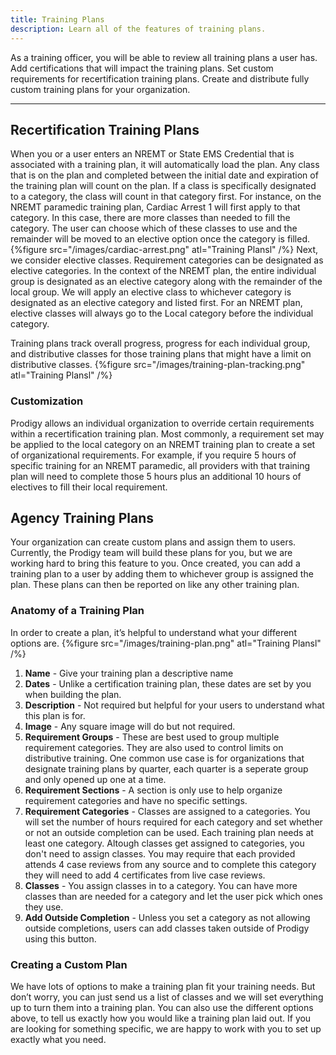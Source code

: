 ```yaml
---
title: Training Plans
description: Learn all of the features of training plans.
---
```


As a training officer, you will be able to review all training plans a user has. Add certifications that will impact the training plans. Set custom requirements for recertification training plans. Create and distribute fully custom training plans for your organization.

---

## Recertification Training Plans
When you or a user enters an NREMT or State EMS Credential that is associated with a training plan, it will automatically load the plan. Any class that is on the plan and completed between the initial date and expiration of the training plan will count on the plan. If a class is specifically designated to a category, the class will count in that category first. For instance, on the NREMT paramedic training plan, Cardiac Arrest 1 will first apply to that category. In this case, there are more classes than needed to fill the category. The user can choose which of these classes to use and the remainder will be moved to an elective option once the category is filled. 
{%figure src="/images/cardiac-arrest.png" atl="Training Plansl" /%}
Next, we consider elective classes. Requirement categories can be designated as elective categories. In the context of the NREMT plan, the entire individual group is designated as an elective category along with the remainder of the local group. We will apply an elective class to whichever category is designated as an elective category and listed first. For an NREMT plan, elective classes will always go to the Local category before the individual category. 

Training plans track overall progress, progress for each individual group, and distributive classes for those training plans that might have a limit on distributive classes. 
{%figure src="/images/training-plan-tracking.png" atl="Training Plansl" /%}
### Customization
Prodigy allows an individual organization to override certain requirements within a recertification training plan. Most commonly, a requirement set may be applied to the local category on an NREMT training plan to create a set of organizational requirements. For example, if you require 5 hours of specific training for an NREMT paramedic, all providers with that training plan will need to complete those 5 hours plus an additional 10 hours of electives to fill their local requirement.
## Agency Training Plans
Your organization can create custom plans and assign them to users. Currently, the Prodigy team will build these plans for you, but we are working hard to bring this feature to you. Once created, you can add a training plan to a user by adding them to whichever group is assigned the plan. These plans can then be reported on like any other training plan. 
### Anatomy of a Training Plan
In order to create a plan, it’s helpful to understand what your different options are. 
{%figure src="/images/training-plan.png" atl="Training Plansl" /%}
1. **Name** - Give your training plan a descriptive name
2. **Dates** - Unlike a certification training plan, these dates are set by you when building the plan.
3. **Description** - Not required but helpful for your users to understand what this plan is for.
4. **Image** - Any square image will do but not required.
5. **Requirement Groups** - These are best used to group multiple requirement categories. They are also used to control limits on distributive training. One common use case is for organizations that designate training plans by quarter, each quarter is a seperate group and only opened up one at a time.
6. **Requirement Sections** - A section is only use to help organize requirement categories and have no specific settings.
7. **Requirement Categories** - Classes are assigned to a categories. You will set the number of hours required for each category and set whether or not an outside completion can be used. Each training plan needs at least one category. Altough classes get assigned to categories, you don't need to assign classes. You may require that each provided attends 4 case reviews from any source and to complete this category they will need to add 4 certificates from live case reviews.
8. **Classes** - You assign classes in to a category. You can have more classes than are needed for a category and let the user pick which ones they use.
9. **Add Outside Completion** - Unless you set a category as not allowing outside completions, users can add classes taken outside of Prodigy using this button.
### Creating a Custom Plan
We have lots of options to make a training plan fit your training needs. But don’t worry, you can just send us a list of classes and we will set everything up to turn them into a training plan. You can also use the different options above, to tell us exactly how you would like a training plan laid out. If you are looking for something specific, we are happy to work with you to set up exactly what you need.
